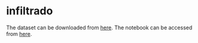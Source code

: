 # infiltrado

The dataset can be downloaded from [here](https://drive.google.com/file/d/11Z8bt9TwilZ1GLJFcJwWBykOicVT0ZzH/view?usp=sharing).
The notebook can be accessed from [here](https://colab.research.google.com/drive/1GBlsNryS4_VsCb95H9pgI1kVzKvXwyRg?usp=sharing).
